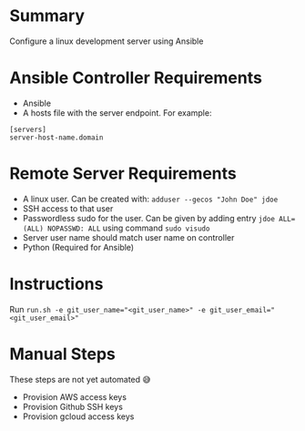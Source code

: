 Summary
=======
Configure a linux development server using Ansible

Ansible Controller Requirements
===============================
- Ansible
- A hosts file with the server endpoint. For example:
```
[servers]
server-host-name.domain
```

Remote Server Requirements
==========================
- A linux user. Can be created with: `adduser --gecos "John Doe" jdoe`
- SSH access to that user
- Passwordless sudo for the user. Can be given by adding entry `jdoe ALL=(ALL) NOPASSWD: ALL` using command `sudo visudo`
- Server user name should match user name on controller
- Python (Required for Ansible)

Instructions
============
Run `run.sh -e git_user_name="<git_user_name>" -e git_user_email="<git_user_email>"`

Manual Steps
============
These steps are not yet automated :sweat_smile:

- Provision AWS access keys
- Provision Github SSH keys
- Provision gcloud access keys
